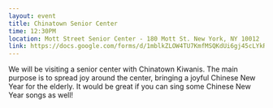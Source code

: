 ```yaml
---
layout: event
title: Chinatown Senior Center
time: 12:30PM
location: Mott Street Senior Center - 180 Mott St. New York, NY 10012
link: https://docs.google.com/forms/d/1mblkZLOW4TU7KmfMSQKdUi6gj45cLYkRRP2BIFglnSY/viewform
---
```

We will be visiting a senior center with Chinatown Kiwanis. The main purpose is to spread joy around the center, bringing a joyful Chinese New Year for the elderly. It would be great if you can sing some Chinese New Year songs as well!
